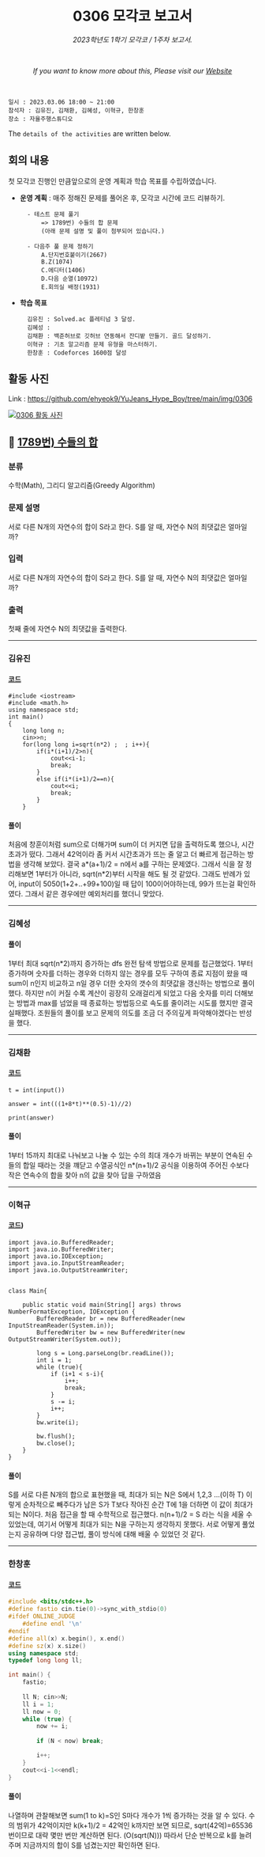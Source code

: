 <h1 align="center">0306 모각코 보고서</h1>
<p align="center"><i>2023학년도 1학기 모각코 / 1주차 보고서.</i></p>
<br>
<p align="center"><i>If you want to know more about this, Please visit our <a href="https://github.com/ehyeok9/YuJeans_Hype_Boy">Website</a></i></p>
<br>

`일시 : 2023.03.06 18:00 ~ 21:00`  
`참석자 : 김유진, 김채환, 김혜성, 이혁규, 한창훈`  
`장소 : 자율주행스튜디오`

The `details of the activities` are written below.

## 회의 내용  
첫 모각코 진행인 만큼앞으로의 운영 계획과 학습 목표를 수립하였습니다.   

- **운영 계획** :  매주 정해진 문제를 풀어온 후, 모각코 시간에 코드 리뷰하기.  

        - 테스트 문제 풀기
            => 1789번) 수들의 합 문제
            (아래 문제 설명 및 풀이 첨부되어 있습니다.)

        - 다음주 풀 문제 정하기
            A.단지번호붙이기(2667)
            B.Z(1074)
            C.에디터(1406)
            D.다음 순열(10972)
            E.회의실 배정(1931)

- **학습 목표**  
        
        김유진 : Solved.ac 플레티넘 3 달성. 
        김혜성 : 
        김채환 : 백준허브로 깃허브 연동해서 잔디밭 만들기. 골드 달성하기.
        이혁규 : 기초 알고리즘 문제 유형을 마스터하기.
        한창훈 : Codeforces 1600점 달성

## 활동 사진

Link : https://github.com/ehyeok9/YuJeans_Hype_Boy/tree/main/img/0306

<a href="https://github.com/ehyeok9/YuJeans_Hype_Boy/blob/main/img/0306/%EC%82%AC%EC%A7%84%202023.%203.%206.%20%EC%98%A4%ED%9B%84%206.55.jpg"><img src="https://github.com/ehyeok9/YuJeans_Hype_Boy/blob/main/img/0306/%EC%82%AC%EC%A7%84%202023.%203.%206.%20%EC%98%A4%ED%9B%84%206.55.jpg" alt="0306 활동 사진" /></a>


## :pencil: [1789번) 수들의 합](https://www.acmicpc.net/problem/1789)

### 분류

수학(Math), 그리디 알고리즘(Greedy Algorithm)

### 문제 설명

<p>서로 다른 N개의 자연수의 합이 S라고 한다. S를 알 때, 자연수 N의 최댓값은 얼마일까?</p>

### 입력 

 <p>서로 다른 N개의 자연수의 합이 S라고 한다. S를 알 때, 자연수 N의 최댓값은 얼마일까?</p>

### 출력 

 <p>첫째 줄에 자연수 N의 최댓값을 출력한다.</p>


---
### 김유진

#### [코드](0306_Code/yyjin1217.cpp)
```
#include <iostream>
#include <math.h>
using namespace std;
int main()
{
    long long n;
    cin>>n;
    for(long long i=sqrt(n*2) ;  ; i++){
        if(i*(i+1)/2>n){
            cout<<i-1;
            break;
        }
        else if(i*(i+1)/2==n){
            cout<<i;
            break;
        }
    }    
```

#### 풀이
처음에 창훈이처럼 sum으로 더해가며 sum이 더 커지면 답을 출력하도록 했으나, 시간초과가 떴다. 그래서 42억이라 좀 커서 시간초과가 뜨는 줄 알고 더 빠르게 접근하는 방법을 생각해 보았다.
결국 a*(a+1)/2 = n에서 a를 구하는 문제였다. 그래서 식을 잘 정리해보면 1부터가 아니라, sqrt(n*2)부터 시작을 해도 될 것 같았다. 그래도 반례가 있어, input이 5050(1+2+..+99+100)일 때 답이 100이어야하는데, 99가 뜨는걸 확인하였다. 그래서 같은 경우에만 예외처리를 했더니 맞았다.  

---

### 김혜성
#### 풀이
1부터 최대 sqrt(n*2)까지 증가하는 dfs 완전 탐색 방법으로 문제를 접근했었다. 1부터 증가하며 숫자를 더하는 경우와 더하지 않는 경우를 모두 구하여 종료 지점이 왔을 때 sum이 n인지 비교하고 n일 경우 더한 숫자의 갯수의 최댓값을 갱신하는 방법으로 풀이했다. 하지만 n이 커질 수록 계산이 굉장히 오래걸리게 되었고 다음 숫자를 미리 더해보는 방법과 max를 넘었을 때 종료하는 방법등으로 속도를 줄이려는 시도를 했지만 결국 실패했다. 조원들의 풀이를 보고 문제의 의도를 조금 더 주의깊게 파악해야겠다는 반성을 했다.
  
---

### 김채환
#### [코드](0306_Code/chkim417.py)
```
t = int(input())

answer = int(((1+8*t)**(0.5)-1)//2)

print(answer)
```

#### 풀이
1부터 15까지 최대로 나눠보고 
나눌 수 있는 수의 최대 개수가 바뀌는 부분이  연속된 수들의 합일 때라는 것을 꺠닫고 
수열공식인 n*(n+1)/2 공식을 이용하여
주어진 수보다 작은 연속수의 합을 찾아 n의 값을 찾아 답을 구하였음 

---

### 이혁규
#### [코드](0306_Code/e_hyeok9.java))
```
import java.io.BufferedReader;
import java.io.BufferedWriter;
import java.io.IOException;
import java.io.InputStreamReader;
import java.io.OutputStreamWriter;


class Main{
    
    public static void main(String[] args) throws NumberFormatException, IOException {
        BufferedReader br = new BufferedReader(new InputStreamReader(System.in));
        BufferedWriter bw = new BufferedWriter(new OutputStreamWriter(System.out));
        
        long s = Long.parseLong(br.readLine());
        int i = 1;
        while (true){
            if (i+1 < s-i){
                i++;
                break;
            }
            s -= i;
            i++;
        }
        bw.write(i);
        
        bw.flush();
        bw.close();
    }
}
```

#### 풀이
S를 서로 다른 N개의 합으로 표현했을 때, 최대가 되는 N은 S에서 1,2,3 ...(이하 T) 이렇게 순차적으로 빼주다가 남은 S가 T보다 작아진 순간 T에 1을 더하면 이 값이 최대가 되는 N이다.
처음 접근을 할 때 수학적으로 접근했다. n(n+1)/2 = S 라는 식을 세울 수 있었는데, 여기서 어떻게 최대가 되는 N을 구하는지 생각하지 못했다. 서로 어떻게 풀었는지 공유하며 다양 접근법, 풀이 방식에 대해 배울 수 있었던 것 같다.


---

### 한창훈
#### [코드](0306_Code/noye.cpp)
```c++
#include <bits/stdc++.h>
#define fastio cin.tie(0)->sync_with_stdio(0)
#ifdef ONLINE_JUDGE
    #define endl '\n'
#endif
#define all(x) x.begin(), x.end()
#define sz(x) x.size()
using namespace std;
typedef long long ll;

int main() {
    fastio;
    
    ll N; cin>>N;
    ll i = 1;
    ll now = 0;
    while (true) {
        now += i;
        
        if (N < now) break;

        i++;
    }
    cout<<i-1<<endl;
}
```

#### 풀이
나열하며 관찰해보면 sum(1 to k)=S인 S마다 개수가 1씩 증가하는 것을 알 수 있다.
수의 범위가 42억이지만 k(k+1)/2 = 42억인 k까지만 보면 되므로, sqrt(42억)=65536번이므로 대략 몇만 번만 계산하면 된다. (O(sqrt(N)))
따라서 단순 반복으로 k를 늘려주며 지금까지의 합이 S를 넘겼는지만 확인하면 된다.

